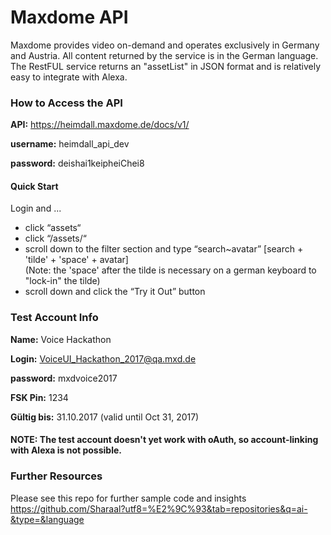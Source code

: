 # Maxdome API
Maxdome provides video on-demand and operates exclusively in Germany and Austria. All content returned by the service is in the German language. The RestFUL service returns an "assetList" in JSON format and is relatively easy to integrate with Alexa.


### How to Access the API 

<b>API:</b> https://heimdall.maxdome.de/docs/v1/

<b>username:</b> heimdall_api_dev

<b>password:</b> deishai1keipheiChei8

#### Quick Start

Login and ...
<ul>
<li>click “assets“</li>
<li>click “/assets/“</li>
<li>scroll down to the filter section and type “search~avatar” [search + 'tilde' + 'space' + avatar]<br>
(Note: the 'space' after the tilde is necessary on a german keyboard to "lock-in" the tilde)</li>
<li>scroll down and click the “Try it Out” button</li>
</ul>



### Test Account Info
<b>Name:</b> Voice Hackathon

<b>Login:</b> VoiceUI_Hackathon_2017@qa.mxd.de

<b>password:</b> mxdvoice2017

<b>FSK Pin:</b> 1234

<b>Gültig bis:</b> 31.10.2017 (valid until Oct 31, 2017)

#### NOTE: The test account doesn't yet work with oAuth, so account-linking with Alexa is not possible.

### Further Resources
Please see this repo for further sample code and insights
https://github.com/Sharaal?utf8=%E2%9C%93&tab=repositories&q=ai-&type=&language
